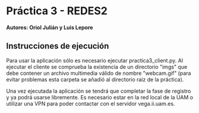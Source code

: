 # Práctica 3 - REDES2
**Autores: Oriol Julián y Luis Lepore** <br />
## Instrucciones de ejecución

Para usar la aplicación sólo es necesario ejecutar practica3_client.py. Al ejecutar el cliente se comprueba la existencia de un directorio "imgs" que debe contener un archivo multimedia válido de nombre "webcam.gif" (para evitar problemas esta carpeta se añadió al directorio raíz de la práctica).<br />

Una vez ejecutada la aplicación se tendrá que completar la fase de registro y ya podrá usarse libremente. Es necesario estar en la red local de la UAM o utilizar una VPN para poder contactar con el servidor vega.ii.uam.es.<br />

